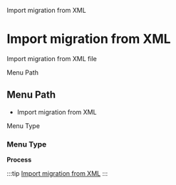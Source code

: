 
Import migration from XML
# Import migration from XML


Import migration from XML file

Menu Path
## Menu Path



- Import migration from XML

Menu Type
### Menu Type

**Process**


:::tip
[Import migration from XML](functional-guide/process/process-ad_migration-import.md)
:::